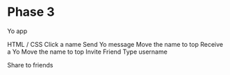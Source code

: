 # Phase 3

Yo app

HTML / CSS
Click a name
Send Yo message
Move the name to top
Receive a Yo
Move the name to top
Invite Friend
Type username

Share to friends